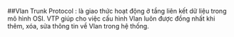 ##Vlan Trunk Protocol : là giao thức hoạt động ở tầng liên kết dữ liệu trong mô hình OSI. VTP giúp cho việc cấu hình Vlan luôn được đồng nhất khi thêm, xóa, sửa thông tin về Vlan trong hệ thống.
